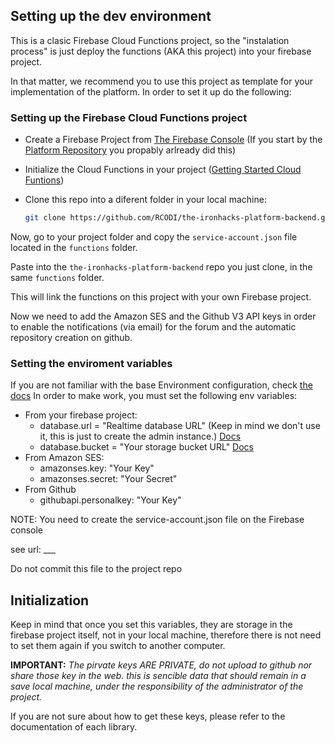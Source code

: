 
## Setting up the dev environment

This is a clasic Firebase Cloud Functions project, so the "instalation process" is just deploy the functions (AKA this project) into your firebase project.

In that matter, we recommend you to use this project as template for your implementation of the platform. In order to set it up do the following:

### Setting up the Firebase Cloud Functions project

+ Create a Firebase Project from [The Firebase Console](https://console.firebase.google.com) (If you start by the [Platform Repository](https://github.com/RCODI/the-ironhacks-platform) you propably arlready did this)
+ Initialize the Cloud Functions in your project ([Getting Started Cloud Funtions](https://firebase.google.com/docs/functions))
+ Clone this repo into a diferent folder in your local machine:

  ```bash
  git clone https://github.com/RCODI/the-ironhacks-platform-backend.git
  ```

Now, go to your project folder and copy the `service-account.json` file located in the `functions` folder.

Paste into the `the-ironhacks-platform-backend` repo you just clone, in the same `functions` folder.

This will link the functions on this project with your own Firebase project.

Now we need to add the Amazon SES and the Github V3 API keys in order to enable the notifications (via email) for the forum and the automatic repository creation on github.

### Setting the enviroment variables

If you are not familiar with the base Environment configuration, check [the docs](https://firebase.google.com/docs/functions/config-env)
In order to make work, you must set the following env variables:

+ From your firebase project:
  + database.url = "Realtime database URL" (Keep in mind we don't use it, this is just to create the admin instance.) [Docs](https://firebase.google.com/docs/admin/setup)
  + database.bucket = "Your storage bucket URL" [Docs](https://firebase.google.com/docs/storage/web/start)
+ From Amazon SES:
  + amazonses.key: "Your Key"
  + amazonses.secret: "Your Secret"
+ From Github
  + githubapi.personalkey: "Your Key"


NOTE: You need to create the service-account.json file on the Firebase console

see url: ___

Do not commit this file to the project repo



## Initialization

Keep in mind that once you set this variables, they are storage in the firebase project itself, not in your local machine, therefore there is not need to set them again if you switch to another computer.

**IMPORTANT:** *The pirvate keys ARE PRIVATE, do not upload to github nor share those key in the web. this is sencible data that should remain in a save local machine, under the responsibility of the administrator of the project.*

If you are not sure about how to get these keys, please refer to the documentation of each library.
